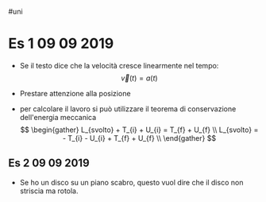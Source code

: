 #uni 
# Es 1 09 09 2019

- Se il testo dice che la velocità cresce linearmente nel tempo:
$$
\vec{v}(t) = a(t) 
$$
- Prestare attenzione alla posizione 

- per calcolare il lavoro si può utilizzare il teorema di conservazione dell'energia meccanica
$$
\begin{gather}
L_{svolto} + T_{i} + U_{i} = T_{f} + U_{f} \\
L_{svolto} = - T_{i} - U_{i} + T_{f} + U_{f} \\
\end{gather}
$$

## Es 2 09 09 2019

- Se ho un disco su un piano scabro, questo vuol dire che il disco non striscia ma rotola.

